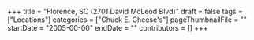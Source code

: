 +++
title = "Florence, SC (2701 David McLeod Blvd)"
draft = false
tags = ["Locations"]
categories = ["Chuck E. Cheese's"]
pageThumbnailFile = ""
startDate = "2005-00-00"
endDate = ""
contributors = []
+++
